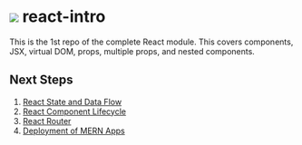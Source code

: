 # ![](https://ga-dash.s3.amazonaws.com/production/assets/logo-9f88ae6c9c3871690e33280fcf557f33.png) react-intro

This is the 1st repo of the complete React module.
This covers components, JSX, virtual DOM, props, multiple props, and nested components.


## Next Steps
1. [React State and Data Flow](https://git.generalassemb.ly/ga-wdi-lessons/react-continued)
1. [React Component Lifecycle](https://git.generalassemb.ly/ga-wdi-lessons/react-component-lifecycle)
1. [React Router](https://git.generalassemb.ly/ga-wdi-lessons/react-router)
1. [Deployment of MERN Apps](https://git.generalassemb.ly/ga-wdi-lessons/mern-project/blob/master/readme.md#deployment)
